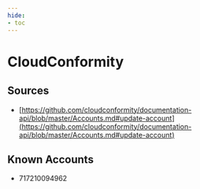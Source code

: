 ```yaml
---
hide:
- toc
---
```


# CloudConformity

## Sources

*   [https://github.com/cloudconformity/documentation-api/blob/master/Accounts.md#update-account](https://github.com/cloudconformity/documentation-api/blob/master/Accounts.md#update-account)

## Known Accounts

*   717210094962